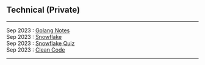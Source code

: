 [//]: <> (This mardown is the index of private notes)


Technical (Private)
--------

* * *

Sep 2023 : [Golang Notes](https://docs.google.com/document/d/1bzSmmg5l-mkIkRJb2mSTn7FKjP6RiwLHg4YN9AEiu_k/preview)  
Sep 2023 : [Snowflake](https://docs.google.com/presentation/d/1VQTcP1AJR2F2kwxXxZ7P-cl7Ctm60Jv5RtBpCIBjKrc/preview)  
Sep 2023 : [Snowflake Quiz](https://docs.google.com/presentation/d/1MXna4vNhalgcdv8mMpTQTOkTkszbCplnrlsk58WTUk8/preview)  
Sep 2023 : [Clean Code](https://docs.google.com/presentation/d/12IOYFjdaIyUZBkoXvM2zf8yyYKuMGIF-2ijit5FtDKM/preview)  


* * *
